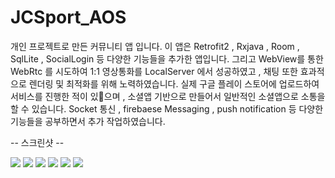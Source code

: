 # JCSport_AOS
개인 프로젝트로 만든 커뮤니티 앱 입니다. 이 앱은 Retrofit2 , Rxjava , Room , SqlLite , SocialLogin 등 다양한 기능들을 추가한 앱입니다.
그리고 WebView를 통한 WebRtc 를 시도하여 1:1 영상통화를 LocalServer 에서 성공하였고 , 채팅 또한 효과적으로 렌더링 및 최적화를 위해 노력하였습니다. 
실제 구글 플레이 스토어에 업로드하여 서비스를 진행한 적이 있으며 , 소셜앱 기반으로 만들어서 일반적인 소셜앱으로 소통을 할 수 있습니다.
Socket 통신 , firebaese Messaging , push notification 등 다양한 기능들을 공부하면서 추가 작업하였습니다.

-- 스크린샷 --

<img src="https://lh3.googleusercontent.com/vgqGitSwLEYztMz8C8VhRSDAO8iSR_S90wnYdLbVGYmeomEB9NS5U1pyR0QwVJd5tNQ"></img>
<img src="https://lh3.googleusercontent.com/rjRuEXbzzDfwatO9jIs5JlRSqS2F9jK-sW6klFPvMmDdXe34fWfUe7g96Z8DppKxuUg"></img>
<img src="https://lh3.googleusercontent.com/iaIbOif9iBUUpi8h7WJc3vRhAyGUqiyOPSrqsJyDWV0IsehlW4s2RbCAo12HATfqnA"></img>
<img src="https://lh3.googleusercontent.com/jrmgkJxkKXcUXNf1ODC7og7bH8uZipNsmPK-o82uhy_iROSdn3y9WNAylxN76qDbh8U"></img>
<img src="https://lh3.googleusercontent.com/Sy_RwEiJwuKmBQ_HnB9jA4lingADRw2MYqO2nk5qN1ecKfRn4zafKPKodD2eMzuSnHg"></img>
<img src="https://lh3.googleusercontent.com/o9XS0wQv78J32RH5ilnH5jcUiPfkC6eRkvwbfnx7DKCNdIb-u8GCM06Bt2Hjn7Ngr2zK"></img>


